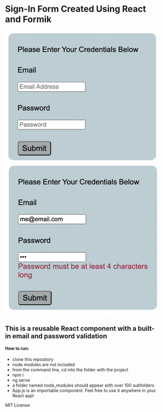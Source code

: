 # Sign-In Form Created Using React and Formik
<img src="signinform.png" /><img src="error.png" />

## This is a reusable React component with a built-in email and password validation

#### How to run: 
- clone this repository
- node modules are not included 
- from the command line, cd into the folder with the project
- npm i
- ng serve
- a folder named node_modules should appear with over 100 subfolders
- App.js is an importable component. Feel free to use it anywhere in your React app!


MIT License 
